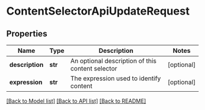 # ContentSelectorApiUpdateRequest

## Properties
Name | Type | Description | Notes
------------ | ------------- | ------------- | -------------
**description** | **str** | An optional description of this content selector | [optional] 
**expression** | **str** | The expression used to identify content | [optional] 

[[Back to Model list]](../README.md#documentation-for-models) [[Back to API list]](../README.md#documentation-for-api-endpoints) [[Back to README]](../README.md)

